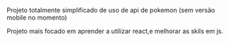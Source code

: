 Projeto totalmente simplificado de uso de api de pokemon (sem versão mobile no momento)


Projeto mais focado em aprender a utilizar react,e melhorar as skils em js.
